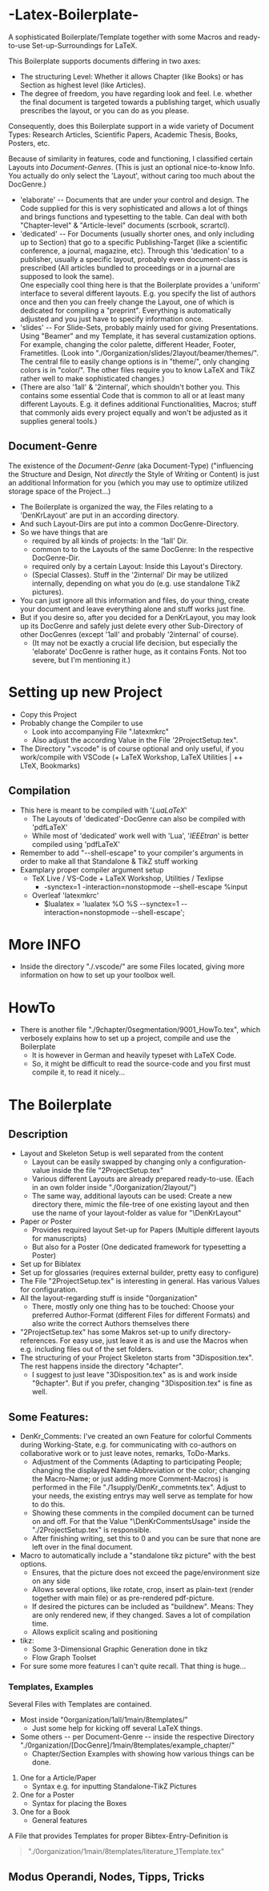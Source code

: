 # -Latex-Boilerplate-

A sophisticated Boilerplate/Template together with some Macros and ready-to-use Set-up-Surroundings for LaTeX.<br />

This Boilerplate supports documents differing in two axes:
- The structuring Level: Whether it allows Chapter (like Books) or has Section as highest level (like Articles).
- The degree of freedom, you have regarding look and feel. I.e. whether the final document is targeted towards a publishing target, which usually prescribes the layout, or you can do as you please.

Consequently, does this Boilerplate support in a wide variety of Document Types: Research Articles, Scientific Papers, Academic Thesis, Books, Posters, etc.

Because of similarity in features, code and functioning, I classified certain Layouts into *Document-Genres*. (This is just an optional nice-to-know Info. You actually do only select the 'Layout', without caring too much about the DocGenre.)
- 'elaborate' -- Documents that are under your control and design. The Code supplied for this is very sophisticated and allows a lot of things and brings functions and typesetting to the table. Can deal with both "Chapter-level" & "Article-level" documents (scrbook, scrartcl).
- 'dedicated' -- For Documents (usually shorter ones, and only including up to Section) that go to a specific Publishing-Target (like a scientific conference, a journal, magazine, etc). Through this 'dedication' to a publisher, usually a specific layout, probably even document-class is prescribed (All articles bundled to proceedings or in a journal are supposed to look the same).<br />
One especially cool thing here is that the Boilerplate provides a 'uniform' interface to several different layouts. E.g. you specify the list of authors once and then you can freely change the Layout, one of which is dedicated for compiling a "preprint". Everything is automatically adjusted and you just have to specify information once.
- 'slides' -- For Slide-Sets, probably mainly used for giving Presentations. Using "Beamer" and my Template, it has several custamization options. For example, changing the color palette, different Header, Footer, Frametitles. (Look into "./0organization/slides/2layout/beamer/themes/". The central file to easily change options is in "theme/", only changing colors is in "color/". The other files require you to know LaTeX and TikZ rather well to make sophisticated changes.)
- (There are also '1all' & '2internal', which shouldn't bother you. This contains some essential Code that is common to all or at least many different Layouts. E.g. it defines additional Functionalities, Macros; stuff that commonly aids every project equally and won't be adjusted as it supplies general tools.)



## Document-Genre
The existence of the *Document-Genre* (aka Document-Type) ("influencing the Structure and Design, Not *directly* the Style of Writing or Content) is just an additional Information for you (which you may use to optimize utilized storage space of the Project...)
- The Boilerplate is organized the way, the Files relating to a 'DenKrLayout' are put in an according directory.
- And such Layout-Dirs are put into a common DocGenre-Directory.
- So we have things that are
  - required by all kinds of projects: In the '1all' Dir.
  - common to to the Layouts of the same DocGenre: In the respective DocGenre-Dir.
  - required only by a certain Layout: Inside this Layout's Directory.
  - (Special Classes). Stuff in the '2internal' Dir may be utilized internally, depending on what you do (e.g. use standalone TikZ pictures).
- You can just ignore all this information and files, do your thing, create your document and leave everything alone and stuff works just fine.
- But if you desire so, after you decided for a DenKrLayout, you may look up its DocGenre and safely just delete every other Sub-Directory of other DocGenres (except '1all' and probably '2internal' of course).
  - (It may not be exactly a crucial life decision, but especially the 'elaborate' DocGenre is rather huge, as it contains Fonts. Not too severe, but I'm mentioning it.)


# Setting up new Project

- Copy this Project
- Probably change the Compiler to use 
  - Look into accompanying File ".latexmkrc"
  - Also adjust the according Value in the File '2ProjectSetup.tex".
- The Directory ".vscode" is of course optional and only useful, if you work/compile with VSCode (+ LaTeX Workshop, LaTeX Utilities | ++ LTeX, Bookmarks)



## Compilation
* This here is meant to be compiled with '*LuaLaTeX*'
   - The Layouts of 'dedicated'-DocGenre can also be compiled with 'pdfLaTeX'
   - While most of 'dedicated' work well with 'Lua', '*IEEEtran*' is better compiled using 'pdfLaTeX'
* Remember to add "--shell-escape" to your compiler's arguments in order to make all that Standalone & TikZ stuff working
* Examplary proper compiler argument setup
  * TeX Live / VS-Code + LaTeX Workshop, Utilities / Texlipse
    * -synctex=1 -interaction=nonstopmode --shell-escape %input
  * Overleaf 'latexmkrc'
    * $lualatex = 'lualatex %O %S --synctex=1 --interaction=nonstopmode --shell-escape';


# More INFO
* Inside the directory "./.vscode/" are some Files located, giving more information on how to set up your toolbox well.


# HowTo
* There is another file "./9chapter/0segmentation/9001_HowTo.tex", which verbosely explains how to set up a project, compile and use the Boilerplate
   - It is however in German and heavily typeset with LaTeX Code.
   - So, it might be difficult to read the source-code and you first must compile it, to read it nicely...



# The Boilerplate

## Description

* Layout and Skeleton Setup is well separated from the content 
  * Layout can be easily swapped by changing only a configuration-value inside the file "2ProjectSetup.tex"
  * Various different Layouts are already prepared ready-to-use. (Each in an own folder inside "./0organization/2layout/")
  * The same way, additional layouts can be used: Create a new directory there, mimic the file-tree of one existing layout and then use the name of your layout-folder as value for "\\DenKrLayout"
* Paper or Poster 
  * Provides required layout Set-up for Papers (Multiple different layouts for manuscripts)
  * But also for a Poster (One dedicated framework for typesetting a Poster)
* Set up for Biblatex
* Set up for glossaries (requires external builder, pretty easy to configure)
* The File "2ProjectSetup.tex" is interesting in general. Has various Values for configuration.
* All the layout-regarding stuff is inside "0organization" 
  * There, mostly only one thing has to be touched: Choose your preferred Author-Format (different Files for different Formats) and also write the correct Authors themselves there
* "2ProjectSetup.tex" has some Makros set-up to unify directory-references. For easy use, just leave it as is and use the Macros when e.g. including files out of the set folders.
* The structuring of your Project Skeleton starts from "3Disposition.tex". The rest happens inside the directory "4chapter". 
  * I suggest to just leave "3Disposition.tex" as is and work inside "9chapter". But if you prefer, changing "3Disposition.tex" is fine as well.


## Some Features:

* DenKr_Comments: I've created an own Feature for colorful Comments during Working-State, e.g. for communicating with co-authors on collaborative work or to just leave notes, remarks, ToDo-Marks.
  * Adjustment of the Comments (Adapting to participating People; changing the displayed Name-Abbreviation or the color; changing the Macro-Name; or just adding more Comment-Macros) is performed in the File "./1supply/DenKr_commetnts.tex". Adjust to your needs, the existing entrys may well serve as template for how to do this.
  * Showing these comments in the compiled document can be turned on and off. For that the Value "\\DenKrCommentsUsage" inside the "./2ProjectSetup.tex" is responsible.
  * After finishing writing, set this to 0 and you can be sure that none are left over in the final document.
* Macro to automatically include a "standalone tikz picture" with the best options.
  * Ensures, that the picture does not exceed the page/environment size on any side
  * Allows several options, like rotate, crop, insert as plain-text (render together with main file) or as pre-rendered pdf-picture.
  * If desired the pictures can be included as "buildnew". Means: They are only rendered new, if they changed. Saves a lot of compilation time.
  * Allows explicit scaling and positioning
* tikz:
  * Some 3-Dimensional Graphic Generation done in tikz
  * Flow Graph Toolset
* For sure some more features I can't quite recall. That thing is huge...


### Templates, Examples

Several Files with Templates are contained.
- Most inside "0organization/1all/1main/8templates/"
   - Just some help for kicking off several LaTeX things.
- Some others -- per Document-Genre -- inside the respective Directory "./0rganization/[DocGenre]/1main/8templates/example_chapter/"
   - Chapter/Section Examples with showing how various things can be done.

1. One for a Article/Paper
   * Syntax e.g. for inputting Standalone-TikZ Pictures
2. One for a Poster
   * Syntax for placing the Boxes
3. One for a Book
   * General features

A File that provides Templates for proper Bibtex-Entry-Definition is
  > "./0organization/1main/8templates/literature_1Template.tex"


## Modus Operandi, Nodes, Tipps, Tricks

